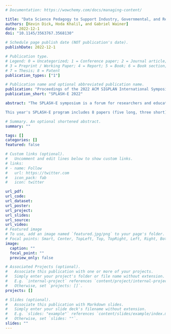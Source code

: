 ```yaml
---
# Documentation: https://wowchemy.com/docs/managing-content/

title: "Data Science Pedagogy to Support Industry, Governmental, and Research Initiatives"
authors: [Kevin Dick, Hoda Khalil, and Gabriel Wainer]
date: 2022-12-1
doi: "10.1145/3563767.3568130"

# Schedule page publish date (NOT publication's date).
publishDate: 2022-12-1

# Publication type.
# Legend: 0 = Uncategorized; 1 = Conference paper; 2 = Journal article;
# 3 = Preprint / Working Paper; 4 = Report; 5 = Book; 6 = Book section;
# 7 = Thesis; 8 = Patent
publication_types: ["1"]

# Publication name and optional abbreviated publication name.
publication: "Proceedings of the 2022 ACM SIGPLAN International Symposium on SPLASH-E"
publication_short: "SPLASH-E 2022"

abstract: "The SPLASH-E symposium is a forum for researchers and educators to discuss the intersection of education and the core SPLASH research areas: systems, pro- gramming languages, and their applications. We investigate how to deliver systems and programming languages concepts to students, how systems and languages can aid in education broadly, and how to prepare students to apply these concepts to their later work in industry or academia.

This year's SPLASH-E program includes 8 papers (five long, three short). This year's program covers a wide gamut of SPLASH-E topics: various techniques for improving introductory learning; instructor support for course management; experience reports; general computer science education; and education in specific languages and programming language concepts."

# Summary. An optional shortened abstract.
summary: ""

tags: []
categories: []
featured: false

# Custom links (optional).
#   Uncomment and edit lines below to show custom links.
# links:
# - name: Follow
#   url: https://twitter.com
#   icon_pack: fab
#   icon: twitter

url_pdf:
url_code:
url_dataset:
url_poster:
url_project:
url_slides:
url_source:
url_video:
# Featured image
# To use, add an image named `featured.jpg/png` to your page's folder. 
# Focal points: Smart, Center, TopLeft, Top, TopRight, Left, Right, BottomLeft, Bottom, BottomRight.
image:
  caption: ""
  focal_point: ""
  preview_only: false

# Associated Projects (optional).
#   Associate this publication with one or more of your projects.
#   Simply enter your project's folder or file name without extension.
#   E.g. `internal-project` references `content/project/internal-project/index.md`.
#   Otherwise, set `projects: []`.
projects: []

# Slides (optional).
#   Associate this publication with Markdown slides.
#   Simply enter your slide deck's filename without extension.
#   E.g. `slides: "example"` references `content/slides/example/index.md`.
#   Otherwise, set `slides: ""`.
slides: ""
---
```

